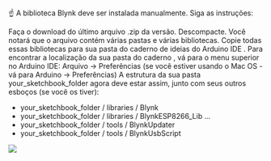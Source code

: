 ☝️ A biblioteca Blynk deve ser instalada manualmente. Siga as instruções:

Faça o download do último arquivo .zip da versão.
Descompacte. Você notará que o arquivo contém várias pastas e várias bibliotecas.
Copie todas essas bibliotecas para sua pasta  do caderno de ideias do Arduino IDE . Para encontrar a localização da sua pasta do caderno ,  vá para o menu superior no Arduino IDE:  Arquivo -> Preferências  (se você estiver usando o Mac OS - vá para Arduino →  Preferências)
A estrutura da sua pasta your_sketchbook_folder agora deve estar assim, junto com seus outros esboços (se você os tiver):

* your_sketchbook_folder / libraries / Blynk
* your_sketchbook_folder / libraries / BlynkESP8266_Lib
...
* your_sketchbook_folder / tools / BlynkUpdater
* your_sketchbook_folder / tools / BlynkUsbScript

<img src="https://sites.google.com/site/led3dcube/_/rsrc/1489842828828/blynk/blynk_banner.png">
